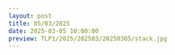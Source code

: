 ```yaml
---
layout: post
title: 05/03/2025
date: 2025-03-05 10:00:00
preview: TLP1/2025/202503/20250305/stack.jpg
---
```

